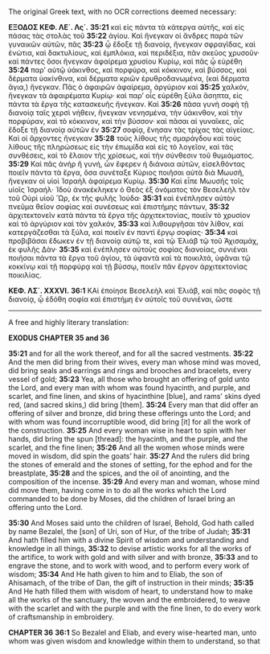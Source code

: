 The original Greek text, with no OCR corrections deemed necessary:

**ΕΞΟΔΟΣ ΚΕΦ. ΛΕ΄. Λς΄.**
**35:21** καὶ εἰς πάντα τὰ κάτεργα αὐτῆς, καὶ εἰς πάσας τὰς στολὰς τοῦ
**35:22** ἁγίου. Καὶ ἤνεγκαν οἱ ἄνδρες παρὰ τῶν γυναικῶν αὐτῶν, πᾶς
**35:23** ᾧ ἔδοξε τῇ διανοίᾳ, ἤνεγκαν σφραγῖδας, καὶ ἐνώτια, καὶ δακτυλίους, καὶ ἐμπλόκια, καὶ περιδέξια, πᾶν σκεῦος χρυσοῦν· καὶ πάντες ὅσοι ἤνεγκαν ἀφαίρεμα χρυσίου Κυρίῳ, καὶ πᾶς ᾧ εὑρέθη
**35:24** παρ’ αὐτῷ ὑάκινθος, καὶ πορφύρα, καὶ κόκκινον, καὶ βύσσος, καὶ δέρματα ὑακίνθινα, καὶ δέρματα κριῶν ἐρυθροδανωμένα, (καὶ δέρματα ἅγια,) ἤνεγκαν. Πᾶς ὁ ἀφαιρῶν ἀφαίρεμα, ἀργύριον καὶ
**35:25** χαλκόν, ἤνεγκαν τὰ ἀφαιρέματα Κυρίῳ· καὶ παρ’ οἷς εὑρέθη ξύλα ἄσηπτα, εἰς πάντα τὰ ἔργα τῆς κατασκευῆς ἤνεγκαν. Καὶ
**35:26** πᾶσα γυνὴ σοφὴ τῇ διανοίᾳ ταῖς χερσὶ νήθειν, ἤνεγκαν νενησμένα, τὴν ὑάκινθον, καὶ τὴν πορφύραν, καὶ τὸ κόκκινον, καὶ τὴν βύσσον· καὶ πᾶσαι αἱ γυναῖκες, αἷς ἔδοξε τῇ διανοίᾳ αὐτῶν ἐν
**35:27** σοφίᾳ, ἔνησαν τὰς τρίχας τὰς αἰγείαις. Καὶ οἱ ἄρχοντες ἤνεγκαν
**35:28** τοὺς λίθους τῆς σμαράγδου καὶ τοὺς λίθους τῆς πληρώσεως εἰς τὴν ἐπωμίδα καὶ εἰς τὸ λογεῖον, καὶ τὰς συνθέσεις, καὶ τὸ ἔλαιον τῆς χρίσεως, καὶ τὴν σύνθεσιν τοῦ θυμιάματος.
**35:29** Καὶ πᾶς ἀνὴρ ἢ γυνή, ὧν ἔφερεν ἡ διάνοια αὐτῶν, εἰσελθόντας ποιεῖν πάντα τὰ ἔργα, ὅσα συνέταξε Κύριος ποιῆσαι αὐτὰ διὰ Μωυσῆ, ἤνεγκαν οἱ υἱοὶ Ἰσραὴλ ἀφαίρεμα Κυρίῳ.
**35:30** Καὶ εἶπε Μωυσῆς τοῖς υἱοῖς Ἰσραήλ· Ἰδοὺ ἀνακέκληκεν ὁ Θεὸς ἐξ ὀνόματος τὸν Βεσελεὴλ τὸν τοῦ Οὐρὶ υἱοῦ Ὤρ, ἐκ τῆς φυλῆς Ἰούδα·
**35:31** καὶ ἐνέπλησεν αὐτὸν πνεῦμα θεῖον σοφίας καὶ συνέσεως καὶ ἐπιστήμης πάντων,
**35:32** ἀρχιτεκτονεῖν κατὰ πάντα τὰ ἔργα τῆς ἀρχιτεκτονίας, ποιεῖν τὸ χρυσίον καὶ τὸ ἀργύριον καὶ τὸν χαλκόν,
**35:33** καὶ λιθουργῆσαι τὸν λίθον, καὶ κατεργάζεσθαι τὰ ξύλα, καὶ ποιεῖν ἐν παντὶ ἔργῳ σοφίας·
**35:34** καὶ προβιβάσαι ἔδωκεν ἐν τῇ διανοίᾳ αὐτῷ τε, καὶ τῷ Ἐλιάβ τῷ τοῦ Ἀχισαμάχ, ἐκ φυλῆς Δὰν·
**35:35** καὶ ἐνέπλησεν αὐτοὺς σοφίας διανοίας, συνιέναι ποιῆσαι πάντα τὰ ἔργα τοῦ ἁγίου, τὰ ὑφαντὰ καὶ τὰ ποικιλτά, ὑφᾶναι τῷ κοκκίνῳ καὶ τῇ πορφύρᾳ καὶ τῇ βύσσῳ, ποιεῖν πᾶν ἔργον ἀρχιτεκτονίας ποικιλίας.

**ΚΕΦ. ΛΣ΄. XXXVI.**
**36:1** ΚΑὶ ἐποίησε Βεσελεὴλ καὶ Ἐλιάβ, καὶ πᾶς σοφὸς τῇ διανοίᾳ, ᾧ ἐδόθη σοφία καὶ ἐπιστήμη ἐν αὐτοῖς τοῦ συνιέναι, ὥστε

---

A free and highly literary translation:

**EXODUS CHAPTER 35 and 36**

**35:21** and for all the work thereof, and for all the sacred vestments.
**35:22** And the men did bring from their wives, every man whose mind was moved, did bring seals and earrings and rings and brooches and bracelets, every vessel of gold;
**35:23** Yea, all those who brought an offering of gold unto the Lord, and every man with whom was found hyacinth, and purple, and scarlet, and fine linen, and skins of hyacinthine [blue], and rams' skins dyed red, (and sacred skins,) did bring [them].
**35:24** Every man that did offer an offering of silver and bronze, did bring these offerings unto the Lord; and with whom was found incorruptible wood, did bring [it] for all the work of the construction.
**35:25** And every woman wise in heart to spin with her hands, did bring the spun [thread]: the hyacinth, and the purple, and the scarlet, and the fine linen;
**35:26** And all the women whose minds were moved in wisdom, did spin the goats’ hair.
**35:27** And the rulers did bring the stones of emerald and the stones of setting, for the ephod and for the breastplate,
**35:28** and the spices, and the oil of anointing, and the composition of the incense.
**35:29** And every man and woman, whose mind did move them, having come in to do all the works which the Lord commanded to be done by Moses, did the children of Israel bring an offering unto the Lord.

**35:30** And Moses said unto the children of Israel, Behold, God hath called by name Bezalel, the [son] of Uri, son of Hur, of the tribe of Judah;
**35:31** And hath filled him with a divine Spirit of wisdom and understanding and knowledge in all things,
**35:32** to devise artistic works for all the works of the artifice, to work with gold and with silver and with bronze,
**35:33** and to engrave the stone, and to work with wood, and to perform every work of wisdom;
**35:34** And He hath given to him and to Eliab, the son of Ahisamach, of the tribe of Dan, the gift of instruction in their minds;
**35:35** And He hath filled them with wisdom of heart, to understand how to make all the works of the sanctuary, the woven and the embroidered, to weave with the scarlet and with the purple and with the fine linen, to do every work of craftsmanship in embroidery.

**CHAPTER 36**
**36:1** So Bezalel and Eliab, and every wise-hearted man, unto whom was given wisdom and knowledge within them to understand, so that